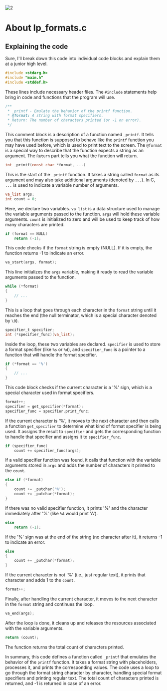 ![2](https://github.com/manningstinson/holbertonschool-printf/assets/104523090/932d0372-09c9-40a4-b857-4e1bd25cadfd)

# About lp_formats.c
## Explaining the code

Sure, I'll break down this code into individual code blocks and explain them at a junior high level.

```c
#include <stdarg.h>
#include "main.h"
#include <stddef.h>
```
These lines include necessary header files. The `#include` statements help bring in code and functions that the program will use.

```c
/**
 * _printf - Emulate the behavior of the printf function.
 * @format: A string with format specifiers.
 * Return: The number of characters printed (or -1 on error).
 */
```
This comment block is a description of a function named `_printf`. It tells you that this function is supposed to behave like the `printf` function you may have used before, which is used to print text to the screen. The `@format` is a special way to describe that the function expects a string as an argument. The `Return` part tells you what the function will return.

```c
int _printf(const char *format, ...)
```
This is the start of the `_printf` function. It takes a string called `format` as its argument and may also take additional arguments (denoted by `...`). In C, `...` is used to indicate a variable number of arguments.

```c
va_list args;
int count = 0;
```
Here, we declare two variables. `va_list` is a data structure used to manage the variable arguments passed to the function. `args` will hold these variable arguments. `count` is initialized to zero and will be used to keep track of how many characters are printed.

```c
if (format == NULL)
    return (-1);
```
This code checks if the `format` string is empty (NULL). If it is empty, the function returns -1 to indicate an error.

```c
va_start(args, format);
```
This line initializes the `args` variable, making it ready to read the variable arguments passed to the function.

```c
while (*format)
{
    // ...
}
```
This is a loop that goes through each character in the `format` string until it reaches the end (the null terminator, which is a special character denoted by `\0`).

```c
specifier_t specifier;
int (*specifier_func)(va_list);
```
Inside the loop, these two variables are declared. `specifier` is used to store a format specifier (like `%s` or `%d`), and `specifier_func` is a pointer to a function that will handle the format specifier.

```c
if (*format == '%')
{
    // ...
}
```
This code block checks if the current character is a '%' sign, which is a special character used in format specifiers.

```c
format++;
specifier = get_specifier(*format);
specifier_func = specifier.print_func;
```
If the current character is '%', it moves to the next character and then calls a function `get_specifier` to determine what kind of format specifier is being used. It assigns the result to `specifier` and gets the corresponding function to handle that specifier and assigns it to `specifier_func`.

```c
if (specifier_func)
    count += specifier_func(args);
```
If a valid specifier function was found, it calls that function with the variable arguments stored in `args` and adds the number of characters it printed to the `count`.

```c
else if (*format)
{
    count += _putchar('%');
    count += _putchar(*format);
}
```
If there was no valid specifier function, it prints '%' and the character immediately after '%' (like `%A` would print 'A').

```c
else
    return (-1);
```
If the '%' sign was at the end of the string (no character after it), it returns -1 to indicate an error.

```c
else
{
    count += _putchar(*format);
}
```
If the current character is not '%' (i.e., just regular text), it prints that character and adds 1 to the `count`.

```c
format++;
```
Finally, after handling the current character, it moves to the next character in the `format` string and continues the loop.

```c
va_end(args);
```
After the loop is done, it cleans up and releases the resources associated with the variable arguments.

```c
return (count);
```
The function returns the total count of characters printed.

In summary, this code defines a function called `_printf` that emulates the behavior of the `printf` function. It takes a format string with placeholders, processes it, and prints the corresponding values. The code uses a loop to go through the format string character by character, handling special format specifiers and printing regular text. The total count of characters printed is returned, and -1 is returned in case of an error.


